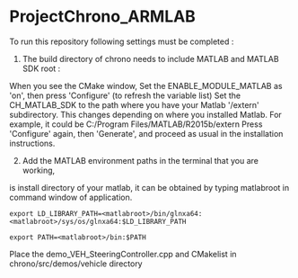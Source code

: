 # ProjectChrono_ARMLAB


To run this repository following settings must be completed :
1. The build directory of chrono needs to include MATLAB and MATLAB SDK root :

 When you see the CMake window, 
 Set the ENABLE_MODULE_MATLAB as 'on', then press 'Configure' (to refresh the variable list)
 Set the CH_MATLAB_SDK to the path where you have your Matlab '/extern' subdirectory. This changes depending on where you installed Matlab. 
 For example, it could be C:/Program Files/MATLAB/R2015b/extern
 Press 'Configure' again, then 'Generate', and proceed as usual in the installation instructions.
 
 2. Add the MATLAB environment paths in the terminal that you are working, 
 
 <matlabroot> is install directory of your matlab, it can be obtained by typing matlabroot in command window of application.
    
`export LD_LIBRARY_PATH=<matlabroot>/bin/glnxa64:<matlabroot>/sys/os/glnxa64:$LD_LIBRARY_PATH`

`export PATH=<matlabroot>/bin:$PATH`
  
  
Place the demo_VEH_SteeringController.cpp and CMakelist in chrono/src/demos/vehicle directory 

